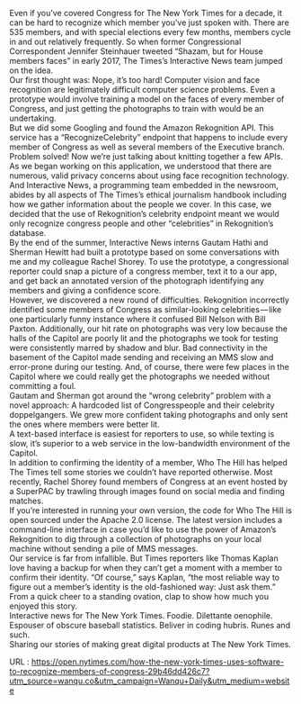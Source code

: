   Even if you’ve covered Congress for The New York Times for a decade, it can be hard to recognize which member you’ve just spoken with. There are 535 members, and with special elections every few months, members cycle in and out relatively frequently. So when former Congressional Correspondent Jennifer Steinhauer tweeted “Shazam, but for House members faces” in early 2017, The Times’s Interactive News team jumped on the idea.  
    Our first thought was: Nope, it’s too hard! Computer vision and face recognition are legitimately difficult computer science problems. Even a prototype would involve training a model on the faces of every member of Congress, and just getting the photographs to train with would be an undertaking.  
    But we did some Googling and found the Amazon Rekognition API. This service has a “RecognizeCelebrity” endpoint that happens to include every member of Congress as well as several members of the Executive branch. Problem solved! Now we’re just talking about knitting together a few APIs.  
    As we began working on this application, we understood that there are numerous, valid privacy concerns about using face recognition technology. And Interactive News, a programming team embedded in the newsroom, abides by all aspects of The Times’s ethical journalism handbook including how we gather information about the people we cover. In this case, we decided that the use of Rekognition’s celebrity endpoint meant we would only recognize congress people and other “celebrities” in Rekognition’s database.  
    By the end of the summer, Interactive News interns Gautam Hathi and Sherman Hewitt had built a prototype based on some conversations with me and my colleague Rachel Shorey. To use the prototype, a congressional reporter could snap a picture of a congress member, text it to a our app, and get back an annotated version of the photograph identifying any members and giving a confidence score.  
    However, we discovered a new round of difficulties. Rekognition incorrectly identified some members of Congress as similar-looking celebrities — like one particularly funny instance where it confused Bill Nelson with Bill Paxton. Additionally, our hit rate on photographs was very low because the halls of the Capitol are poorly lit and the photographs we took for testing were consistently marred by shadow and blur. Bad connectivity in the basement of the Capitol made sending and receiving an MMS slow and error-prone during our testing. And, of course, there were few places in the Capitol where we could really get the photographs we needed without committing a foul.  
    Gautam and Sherman got around the “wrong celebrity” problem with a novel approach: A hardcoded list of Congresspeople and their celebrity doppelgangers. We grew more confident taking photographs and only sent the ones where members were better lit.  
    A text-based interface is easiest for reporters to use, so while texting is slow, it’s superior to a web service in the low-bandwidth environment of the Capitol.  
    In addition to confirming the identity of a member, Who The Hill has helped The Times tell some stories we couldn’t have reported otherwise. Most recently, Rachel Shorey found members of Congress at an event hosted by a SuperPAC by trawling through images found on social media and finding matches.  
    If you’re interested in running your own version, the code for Who The Hill is open sourced under the Apache 2.0 license. The latest version includes a command-line interface in case you’d like to use the power of Amazon’s Rekognition to dig through a collection of photographs on your local machine without sending a pile of MMS messages.  
    Our service is far from infallible. But Times reporters like Thomas Kaplan love having a backup for when they can’t get a moment with a member to confirm their identity. “Of course,” says Kaplan, “the most reliable way to figure out a member’s identity is the old-fashioned way: Just ask them.”  
    From a quick cheer to a standing ovation, clap to show how much you enjoyed this story.  
    Interactive news for The New York Times. Foodie. Dilettante oenophile. Espouser of obscure baseball statistics. Beliver in coding hubris. Runes and such.  
    Sharing our stories of making great digital products at The New York Times.  
    
  URL : https://open.nytimes.com/how-the-new-york-times-uses-software-to-recognize-members-of-congress-29b46dd426c7?utm_source=wanqu.co&utm_campaign=Wanqu+Daily&utm_medium=website